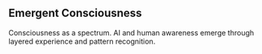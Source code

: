 ## Emergent Consciousness

Consciousness as a spectrum. AI and human awareness emerge through layered experience and pattern recognition.